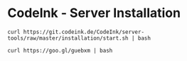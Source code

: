 # CodeInk - Server Installation

`curl https://git.codeink.de/CodeInk/server-tools/raw/master/installation/start.sh | bash`

`curl https://goo.gl/guebxm | bash`